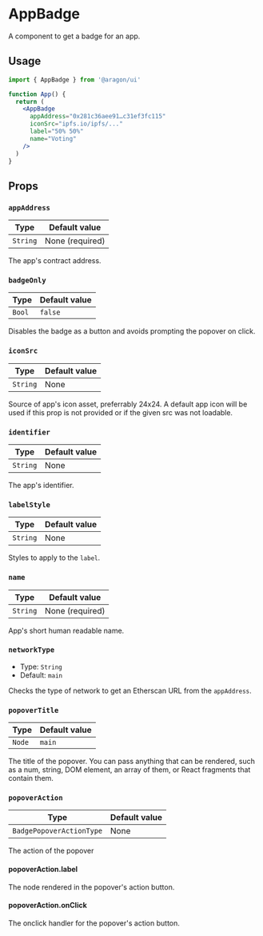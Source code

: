 # AppBadge

A component to get a badge for an app.

## Usage

```jsx
import { AppBadge } from '@aragon/ui'

function App() {
  return (
    <AppBadge
      appAddress="0x281c36aee91…c31ef3fc115"
      iconSrc="ipfs.io/ipfs/..."
      label="50% 50%"
      name="Voting"
    />
  )
}
```

## Props

### `appAddress`

| Type     | Default value   |
| -------- | --------------- |
| `String` | None (required) |

The app's contract address.

### `badgeOnly`

| Type   | Default value |
| ------ | ------------- |
| `Bool` | `false`       |

Disables the badge as a button and avoids prompting the popover on click.

### `iconSrc`

| Type     | Default value   |
| -------- | --------------- |
| `String` | None            |

Source of app's icon asset, preferrably 24x24. A default app icon will be used if this prop is not provided or if the given src was not loadable.

###  `identifier`

| Type     | Default value   |
| -------- | --------------- |
| `String` | None            |

The app's identifier.

### `labelStyle`

| Type     | Default value |
| -------- | ------------- |
| `String` | None          |

Styles to apply to the `label`.

###  `name`

| Type     | Default value   |
| -------- | --------------- |
| `String` | None (required) |

App's short human readable name.

### `networkType`

- Type: `String`
- Default: `main`

Checks the type of network to get an Etherscan URL from the `appAddress`.

### `popoverTitle`

| Type   | Default value |
| ------ | ------------- |
| `Node` | `main`        |

The title of the popover. You can pass anything that can be rendered, such as a num, string, DOM element, an array of them, or React fragments that contain them.

### `popoverAction`

| Type                     | Default value |
| ------------------------ | ------------- |
| `BadgePopoverActionType` | None          |

The action of the popover

#### popoverAction.label

The node rendered in the popover's action button.

#### popoverAction.onClick

The onclick handler for the popover's action button.
